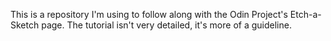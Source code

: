 This is a repository I'm using to follow along with the Odin Project's Etch-a-Sketch page. The tutorial isn't very detailed, it's more of a guideline.